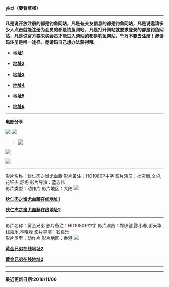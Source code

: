 <!-- Global site tag (gtag.js) - Google Analytics -->
<script async src="https://www.googletagmanager.com/gtag/js?id=UA-128679952-2"></script>
<script>
  window.dataLayer = window.dataLayer || [];
  function gtag(){dataLayer.push(arguments);}
  gtag('js', new Date());

  gtag('config', 'UA-128679952-2');
</script>


**ykcl（要看草榴）**

------

**凡是说开放注册的都是钓鱼网站，凡是有交友信息的都是钓鱼网站，凡是说邀请多少人点击就能注册为会员的都是钓鱼网站，凡是打开网站就要求登录的都是钓鱼网站，凡是说官方要求买会员才能进入网站的都是钓鱼网站，千万不要去注册！邀请码注册是唯一途径，邀请码自己想办法获得哦。**

*  **[地址1](https://xn--dlyu2b.ml/)**
  
*  **[地址2](https://xn--tqv960d.ml/)**
  
*  **[地址3](https://xn--ihqz33hclp.ml/)**
  
*  **[地址4](https://xn--ihqz33hclp.ml/)**

*  **[地址5](https://xn--mkroo.ml/)**

*  **[地址6](https://xn--qzwz24g.ml/)**

------

**电影分享**



![](http://wx1.sinaimg.cn/mw690/0060lm7Tly1fwxlrrdjzwj30kz0cidhc.jpg)
![](http://ww2.sinaimg.cn/mw690/005zXVmagw1f5h0brd2uvg30fk06enpf.gif)
> ![](http://ww3.sinaimg.cn/mw690/e75a115bgw1ebtc7xarwog20b4072npe.gif)

![](http://p1.pstatp.com/large/2f40000f7c393f463b2)

![](http://ww2.sinaimg.cn/mw690/e75a115bjw1f288mtdc63g20fk06mb2c.gif)

------

影片名称：狄仁杰之蚩尤血藤
影片备注：HD1080P中字
影片演员：杜奕衡,文卓,花钰杰,舒杨
影片导演：蓝志伟  
影片类型：动作片
影片地区：大陆
![](http://himg2.huanqiu.com/attachment2010/2018/1016/15/14/20181016031416486.jpg)

[**狄仁杰之蚩尤血藤在线地址1**](http://sohu.com-v-sohu.com/share/40882bebd317419cfcea3adc3dcfae6c)

[**狄仁杰之蚩尤血藤在线地址2**](http://sina.jingpinxiazai.com/share/EJ9jWY3x5Bp7cpwi)

------

影片名称：黄金兄弟
影片备注：HD1080P中字
影片演员：郑伊健,陈小春,谢天华,钱嘉乐,林晓峰
影片导演：钱嘉乐  
影片类型：动作片
影片地区：香港
![](http://5b0988e595225.cdn.sohucs.com/images/20180719/850f6f284cae4a15b2780f335a6a8ff1.jpeg)

[**黄金兄弟在线地址2**](http://vs1.baduziyuan.com/share/kmeCW5EKggNuv7MH)

[**黄金兄弟在线地址2**](http://acfun.iqiyi-kuyun.com/share/9HWCoDOiez7kCbAt)

------

------


**最近更新日期:2018/11/06**
